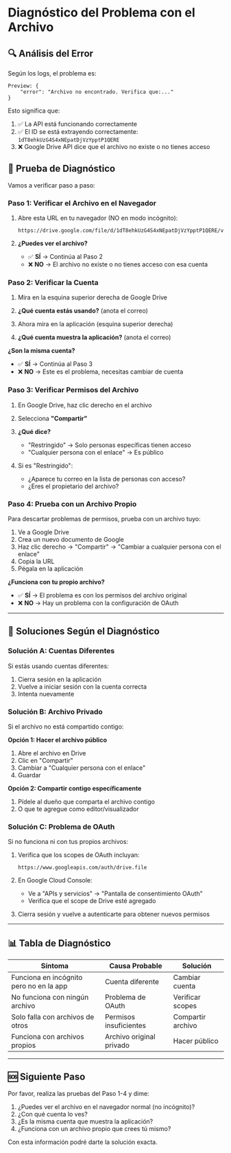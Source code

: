 # Diagnóstico del Problema con el Archivo

## 🔍 Análisis del Error

Según los logs, el problema es:

```
Preview: {
    "error": "Archivo no encontrado. Verifica que:..."
}
```

Esto significa que:
1. ✅ La API está funcionando correctamente
2. ✅ El ID se está extrayendo correctamente: `1dT8ehkUzG4S4xNEpatDjVzYpptP1QERE`
3. ❌ Google Drive API dice que el archivo no existe o no tienes acceso

## 🧪 Prueba de Diagnóstico

Vamos a verificar paso a paso:

### Paso 1: Verificar el Archivo en el Navegador

1. Abre esta URL en tu navegador (NO en modo incógnito):
   ```
   https://drive.google.com/file/d/1dT8ehkUzG4S4xNEpatDjVzYpptP1QERE/view
   ```

2. **¿Puedes ver el archivo?**
   - ✅ **SÍ** → Continúa al Paso 2
   - ❌ **NO** → El archivo no existe o no tienes acceso con esa cuenta

### Paso 2: Verificar la Cuenta

1. Mira en la esquina superior derecha de Google Drive
2. **¿Qué cuenta estás usando?** (anota el correo)

3. Ahora mira en la aplicación (esquina superior derecha)
4. **¿Qué cuenta muestra la aplicación?** (anota el correo)

**¿Son la misma cuenta?**
- ✅ **SÍ** → Continúa al Paso 3
- ❌ **NO** → Este es el problema, necesitas cambiar de cuenta

### Paso 3: Verificar Permisos del Archivo

1. En Google Drive, haz clic derecho en el archivo
2. Selecciona **"Compartir"**
3. **¿Qué dice?**
   - "Restringido" → Solo personas específicas tienen acceso
   - "Cualquier persona con el enlace" → Es público

4. Si es "Restringido":
   - ¿Aparece tu correo en la lista de personas con acceso?
   - ¿Eres el propietario del archivo?

### Paso 4: Prueba con un Archivo Propio

Para descartar problemas de permisos, prueba con un archivo tuyo:

1. Ve a Google Drive
2. Crea un nuevo documento de Google
3. Haz clic derecho → "Compartir" → "Cambiar a cualquier persona con el enlace"
4. Copia la URL
5. Pégala en la aplicación

**¿Funciona con tu propio archivo?**
- ✅ **SÍ** → El problema es con los permisos del archivo original
- ❌ **NO** → Hay un problema con la configuración de OAuth

---

## 🔧 Soluciones Según el Diagnóstico

### Solución A: Cuentas Diferentes

Si estás usando cuentas diferentes:

1. Cierra sesión en la aplicación
2. Vuelve a iniciar sesión con la cuenta correcta
3. Intenta nuevamente

### Solución B: Archivo Privado

Si el archivo no está compartido contigo:

**Opción 1: Hacer el archivo público**
1. Abre el archivo en Drive
2. Clic en "Compartir"
3. Cambiar a "Cualquier persona con el enlace"
4. Guardar

**Opción 2: Compartir contigo específicamente**
1. Pídele al dueño que comparta el archivo contigo
2. O que te agregue como editor/visualizador

### Solución C: Problema de OAuth

Si no funciona ni con tus propios archivos:

1. Verifica que los scopes de OAuth incluyan:
   ```
   https://www.googleapis.com/auth/drive.file
   ```

2. En Google Cloud Console:
   - Ve a "APIs y servicios" → "Pantalla de consentimiento OAuth"
   - Verifica que el scope de Drive esté agregado

3. Cierra sesión y vuelve a autenticarte para obtener nuevos permisos

---

## 📊 Tabla de Diagnóstico

| Síntoma | Causa Probable | Solución |
|---------|---------------|----------|
| Funciona en incógnito pero no en la app | Cuenta diferente | Cambiar cuenta |
| No funciona con ningún archivo | Problema de OAuth | Verificar scopes |
| Solo falla con archivos de otros | Permisos insuficientes | Compartir archivo |
| Funciona con archivos propios | Archivo original privado | Hacer público |

---

## 🆘 Siguiente Paso

Por favor, realiza las pruebas del Paso 1-4 y dime:

1. ¿Puedes ver el archivo en el navegador normal (no incógnito)?
2. ¿Con qué cuenta lo ves?
3. ¿Es la misma cuenta que muestra la aplicación?
4. ¿Funciona con un archivo propio que crees tú mismo?

Con esta información podré darte la solución exacta.
